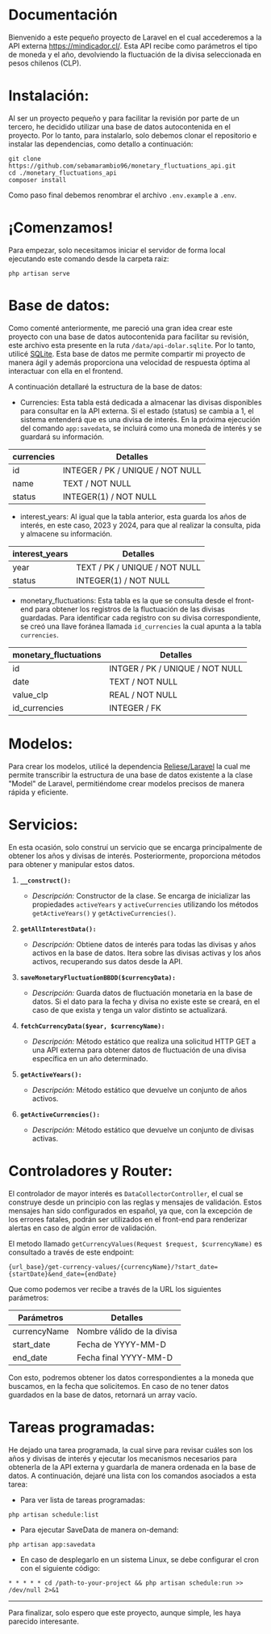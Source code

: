 # Documentación
Bienvenido a este pequeño proyecto de Laravel en el cual accederemos a la API externa https://mindicador.cl/. Esta API recibe como parámetros el tipo de moneda y el año, devolviendo la fluctuación de la divisa seleccionada en pesos chilenos (CLP).
# Instalación:
Al ser un proyecto pequeño y para facilitar la revisión por parte de un tercero, he decidido utilizar una base de datos autocontenida en el proyecto. Por lo tanto, para instalarlo, solo debemos clonar el repositorio e instalar las dependencias, como detallo a continuación:
```
git clone https://github.com/sebamarambio96/monetary_fluctuations_api.git
cd ./monetary_fluctuations_api
composer install
```
Como paso final debemos renombrar el archivo ```.env.example``` a ```.env```.
# ¡Comenzamos!
Para empezar, solo necesitamos iniciar el servidor de forma local ejecutando este comando desde la carpeta raiz:
```
php artisan serve
```
# Base de datos:
Como comenté anteriormente, me pareció una gran idea crear este proyecto con una base de datos autocontenida para facilitar su revisión, este archivo esta presente en la ruta ```/data/api-dolar.sqlite```. Por lo tanto, utilicé [SQLite](https://www.sqlite.org/index.html). Esta base de datos me permite compartir mi proyecto de manera ágil y además proporciona una velocidad de respuesta óptima al interactuar con ella en el frontend.

A continuación detallaré la estructura de la base de datos:

- Currencies: Esta tabla está dedicada a almacenar las divisas disponibles para consultar en la API externa. Si el estado (status) se cambia a 1, el sistema entenderá que es una divisa de interés. En la próxima ejecución del comando ```app:savedata```, se incluirá como una moneda de interés y se guardará su información.

| currencies | Detalles |
| ------ | ------ |
| id | INTEGER / PK / UNIQUE / NOT NULL|
| name | TEXT / NOT NULL |
| status | INTEGER(1) / NOT NULL |

- interest_years: Al igual que la tabla anterior, esta guarda los años de interés, en este caso, 2023 y 2024, para que al realizar la consulta, pida y almacene su información.

| interest_years | Detalles |
| ------ | ------ |
| year | TEXT / PK / UNIQUE / NOT NULL |
| status | INTEGER(1) / NOT NULL |

- monetary_fluctuations: Esta tabla es la que se consulta desde el front-end para obtener los registros de la fluctuación de las divisas guardadas. Para identificar cada registro con su divisa correspondiente, se creó una llave foránea llamada ```id_currencies``` la cual apunta a la tabla ```currencies```.

| monetary_fluctuations | Detalles |
| ------ | ------ |
| id | INTGER / PK / UNIQUE / NOT NULL |
| date | TEXT / NOT NULL |
| value_clp | REAL / NOT NULL |
| id_currencies | INTEGER / FK |

# Modelos:
Para crear los modelos, utilicé la dependencia [Reliese/Laravel](https://github.com/reliese/laravel) la cual me permite transcribir la estructura de una base de datos existente a la clase "Model" de Laravel, permitiéndome crear modelos precisos de manera rápida y eficiente.

# Servicios:
En esta ocasión, solo construí un servicio que se encarga principalmente de obtener los años y divisas de interés. Posteriormente, proporciona métodos para obtener y manipular estos datos.

1. **`__construct():`**
   - *Descripción:* Constructor de la clase. Se encarga de inicializar las propiedades `activeYears` y `activeCurrencies` utilizando los métodos `getActiveYears()` y `getActiveCurrencies()`.

2. **`getAllInterestData():`**
   - *Descripción:* Obtiene datos de interés para todas las divisas y años activos en la base de datos. Itera sobre las divisas activas y los años activos, recuperando sus datos desde la API.

3. **`saveMonetaryFluctuationBBDD($currencyData):`**
   - *Descripción:* Guarda datos de fluctuación monetaria en la base de datos. Si el dato para la fecha y divisa no existe este se creará, en el caso de que exista y tenga un valor distinto se actualizará.

4. **`fetchCurrencyData($year, $currencyName):`**
   - *Descripción:* Método estático que realiza una solicitud HTTP GET a una API externa para obtener datos de fluctuación de una divisa específica en un año determinado.

5. **`getActiveYears():`**
   - *Descripción:* Método estático que devuelve un conjunto de años activos.

6. **`getActiveCurrencies():`**
   - *Descripción:* Método estático que devuelve un conjunto de divisas activas.

# Controladores y Router:
El controlador de mayor interés es ```DataCollectorController```, el cual se construye desde un principio con las reglas y mensajes de validación. Estos mensajes han sido configurados en español, ya que, con la excepción de los errores fatales, podrán ser utilizados en el front-end para renderizar alertas en caso de algún error de validación.

El metodo llamado ```getCurrencyValues(Request $request, $currencyName)``` es consultado a través de este endpoint:
```
{url_base}/get-currency-values/{currencyName}/?start_date={startDate}&end_date={endDate}
```
Que como podemos ver recibe a través de la URL los siguientes parámetros:

| Parámetros | Detalles |
| ------ | ------ |
| currencyName | Nombre válido de la divisa | 
| start_date | Fecha de YYYY-MM-D |
| end_date | Fecha final YYYY-MM-D |

Con esto, podremos obtener los datos correspondientes a la moneda que buscamos, en la fecha que solicitemos. En caso de no tener datos guardados en la base de datos, retornará un array vacío.
# Tareas programadas:
He dejado una tarea programada, la cual sirve para revisar cuáles son los años y divisas de interés y ejecutar los mecanismos necesarios para obtenerla de la API externa y guardarla de manera ordenada en la base de datos. A continuación, dejaré una lista con los comandos asociados a esta tarea:

-   Para ver lista de tareas programadas:
```
php artisan schedule:list
```

-   Para ejecutar SaveData de manera on-demand:
```
php artisan app:savedata
```
- En caso de desplegarlo en un sistema Linux, se debe configurar el cron con el siguiente código:
```
* * * * * cd /path-to-your-project && php artisan schedule:run >> /dev/null 2>&1
```



------
Para finalizar, solo espero que este proyecto, aunque simple, les haya parecido interesante.
